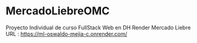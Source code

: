 # MercadoLiebreOMC
Proyecto Individual de curso FullStack Web en DH
Render Mercado Liebre URL : https://ml-oswaldo-mejia-c.onrender.com/
